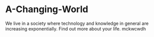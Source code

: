 # A-Changing-World
We live in a society where technology and knowledge in general are increasing exponentially. Find out more about your life.
mckwcwdh

